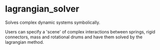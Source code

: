 # lagrangian_solver
Solves complex dynamic systems symbolically.

Users can specify a 'scene' of complex interactions between springs, rigid connectors, mass and rotational drums and have them solved by the lagrangian method.
